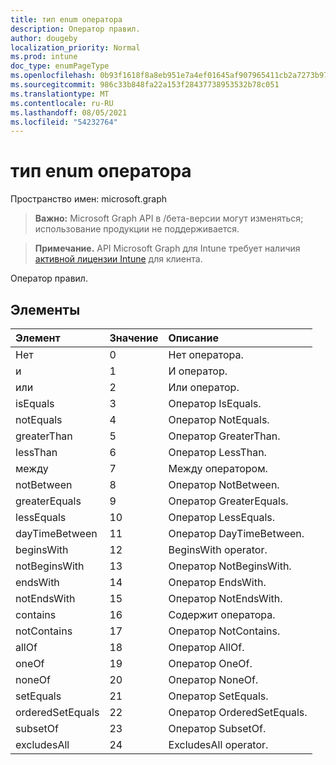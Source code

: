 ```yaml
---
title: тип enum оператора
description: Оператор правил.
author: dougeby
localization_priority: Normal
ms.prod: intune
doc_type: enumPageType
ms.openlocfilehash: 0b93f1618f8a8eb951e7a4ef01645af907965411cb2a7273b97bf007680d4a4f
ms.sourcegitcommit: 986c33b848fa22a153f28437738953532b78c051
ms.translationtype: MT
ms.contentlocale: ru-RU
ms.lasthandoff: 08/05/2021
ms.locfileid: "54232764"
---
```

# <a name="operator-enum-type"></a>тип enum оператора

Пространство имен: microsoft.graph

> **Важно:** Microsoft Graph API в /бета-версии могут изменяться; использование продукции не поддерживается.

> **Примечание.** API Microsoft Graph для Intune требует наличия [активной лицензии Intune](https://go.microsoft.com/fwlink/?linkid=839381) для клиента.

Оператор правил.

## <a name="members"></a>Элементы
|Элемент|Значение|Описание|
|:---|:---|:---|
|Нет|0|Нет оператора.|
|и|1 |И оператор.|
|или|2|Или оператор.|
|isEquals|3 |Оператор IsEquals.|
|notEquals|4 |Оператор NotEquals.|
|greaterThan|5 |Оператор GreaterThan.|
|lessThan|6 |Оператор LessThan.|
|между|7 |Между оператором.|
|notBetween|8 |Оператор NotBetween.|
|greaterEquals|9 |Оператор GreaterEquals.|
|lessEquals|10 |Оператор LessEquals.|
|dayTimeBetween|11 |Оператор DayTimeBetween.|
|beginsWith|12 |BeginsWith operator.|
|notBeginsWith|13 |Оператор NotBeginsWith.|
|endsWith|14 |Оператор EndsWith.|
|notEndsWith|15 |Оператор NotEndsWith.|
|contains|16 |Содержит оператора.|
|notContains|17 |Оператор NotContains.|
|allOf|18 |Оператор AllOf.|
|oneOf|19|Оператор OneOf.|
|noneOf|20|Оператор NoneOf.|
|setEquals|21|Оператор SetEquals.|
|orderedSetEquals|22|Оператор OrderedSetEquals.|
|subsetOf|23|Оператор SubsetOf.|
|excludesAll|24|ExcludesAll operator.|




